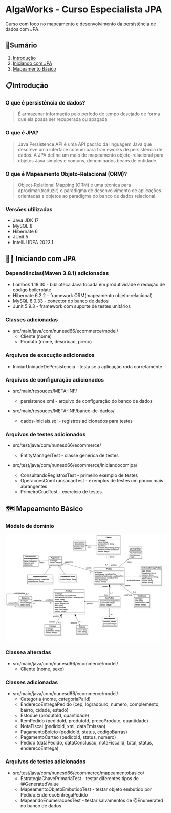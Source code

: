# AlgaWorks - Curso Especialista JPA

Curso com foco no mapeamento e desenvolvimento da persistência de dados com JPA.

## :receipt:Sumário

1. [Introdução](#intro)
2. [Iniciando com JPA](#iniciando)
3. [Mapeamento Básico](#basico)

## :clipboard:Introdução <a id="intro"></a>

### O que é persistência de dados?

> É armazenar informação pelo período de tempo desejado de forma que ela possa ser recuperada ou apagada.

### O que é JPA?

> Java Persistence API é uma API padrão da linguagem Java que descreve uma interface comum para frameworks de persistência de dados. A JPA define um meio de mapeamento objeto-relacional para objetos Java simples e comuns, denominados beans de entidade.

### O que é Mapeamento Objeto-Relacional (ORM)?

> Object-Relational Mapping (ORM) é uma técnica para aproximar(traduzir) o paradigma de desenvolvimento de aplicações orientadas a objetos ao paradigma do banco de dados relacional.

### Versões utilizadas

- Java JDK 17
- MySQL 8
- Hibernate 6
- JUnit 5
- IntelliJ IDEA 2023.1

## :man_technologist: Iniciando com JPA <a id="iniciando"></a>

### Dependências(Maven 3.8.1) adicionadas

- Lombok 1.18.30 - biblioteca Java focada em produtividade e redução de código boilerplate
- Hibernate 6.2.2 -  framework ORM(mapeamento objeto-relacional)
- MySQL 8.0.33 - conector do banco de dados
- Junit 5.9.3 - framework com suporte de testes unitários

### Classes adicionadas

- src/main/java/com/nunesd66/ecommerce/model/
  - Cliente (nome)
  - Produto (nome, descricao, preco)

### Arquivos de execução adicionados
  - IniciarUnidadeDePersistencia - testa se a aplicação roda corretamente

### Arquivos de configuração adicionados

- src/main/resouces/META-INF/
  - persistence.xml - arquivo de configuração do banco de dados

- src/main/resouces/META-INF/banco-de-dados/
  - dados-iniciais.sql - registros adicionados para testes

### Arquivos de testes adicionados

- src/test/java/com/nunesd66/ecommerce/
  - EntityManagerTest - classe genérica de testes

- src/test/java/com/nunesd66/ecommerce/iniciandocomjpa/
  - ConsultandoRegistrosTest - primeiro exemplo de testes
  - OperacoesComTransacaoTest - exemplos de testes um pouco mais abrangentes
  - PrimeiroCrudTest - exercício de testes
  
## :world_map: Mapeamento Básico <a id="basico"></a>

### Módelo de domínio

![Mapa do modelo de domínio](./asserts/EJPA-Domain-Model.jpg)

### Classea alteradas
- src/main/java/com/nunesd66/ecommerce/model/
  - Cliente (nome, sexo)

### Classes adicionadas

- src/main/java/com/nunesd66/ecommerce/model/
  - Categoria (nome, categoriaPaiId)
  - EnderecoEntregaPedido (cep, logradouro, numero, complemento, bairro, cidade, estado)
  - Estoque (produtoId, quantidade)
  - ItemPedido (pedidoId, produtoId, precoProduto, quantidade)
  - NotaFiscal (pedidoId, xml, dataEmissao)
  - PagamentoBoleto (pedidoId, status, codigoBarras)
  - PagamentoCartao (pedidoId, status, numero)
  - Pedido (dataPedido, dataConclusao, notaFiscalId, total, status, enderecoEntrega)

### Arquivos de testes adicionados

- src/test/java/com/nunesd66/ecommerce/mapeamentobasico/
  - EstrategiaChavePrimariaTest - testar diferentes tipos de @GeneratedValue
  - MapeamentoObjetoEmbutidoTest - testar objeto embutido por Pedido.EnderecoEntregaPedido
  - MapeandoEnumeracoesTest - testar salvamentos de @Enumerated no banco de dados
